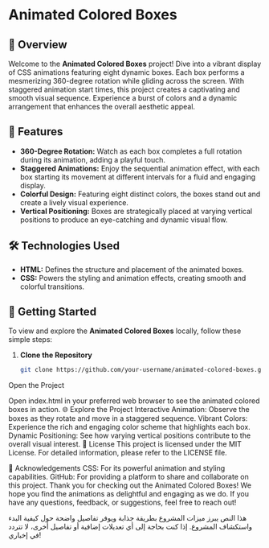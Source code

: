 # Animated Colored Boxes

## 🌟 Overview

Welcome to the **Animated Colored Boxes** project! Dive into a vibrant display of CSS animations featuring eight dynamic boxes. Each box performs a mesmerizing 360-degree rotation while gliding across the screen. With staggered animation start times, this project creates a captivating and smooth visual sequence. Experience a burst of colors and a dynamic arrangement that enhances the overall aesthetic appeal.

## 🎨 Features

- **360-Degree Rotation:** Watch as each box completes a full rotation during its animation, adding a playful touch.
- **Staggered Animations:** Enjoy the sequential animation effect, with each box starting its movement at different intervals for a fluid and engaging display.
- **Colorful Design:** Featuring eight distinct colors, the boxes stand out and create a lively visual experience.
- **Vertical Positioning:** Boxes are strategically placed at varying vertical positions to produce an eye-catching and dynamic visual flow.

## 🛠 Technologies Used

- **HTML:** Defines the structure and placement of the animated boxes.
- **CSS:** Powers the styling and animation effects, creating smooth and colorful transitions.

## 🚀 Getting Started

To view and explore the **Animated Colored Boxes** locally, follow these simple steps:

1. **Clone the Repository**

   ```bash
   git clone https://github.com/your-username/animated-colored-boxes.git
Open the Project

Open index.html in your preferred web browser to see the animated colored boxes in action.
🌐 Explore the Project
Interactive Animation: Observe the boxes as they rotate and move in a staggered sequence.
Vibrant Colors: Experience the rich and engaging color scheme that highlights each box.
Dynamic Positioning: See how varying vertical positions contribute to the overall visual interest.
📜 License
This project is licensed under the MIT License. For detailed information, please refer to the LICENSE file.

🙏 Acknowledgements
CSS: For its powerful animation and styling capabilities.
GitHub: For providing a platform to share and collaborate on this project.
Thank you for checking out the Animated Colored Boxes! We hope you find the animations as delightful and engaging as we do. If you have any questions, feedback, or suggestions, feel free to reach out!

هذا النص يبرز ميزات المشروع بطريقة جذابة ويوفر تفاصيل واضحة حول كيفية البدء واستكشاف المشروع. إذا كنت بحاجة إلى أي تعديلات إضافية أو تفاصيل أخرى، لا تتردد في إخباري!
